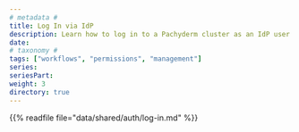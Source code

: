 ```yaml
---
# metadata # 
title: Log In via IdP
description: Learn how to log in to a Pachyderm cluster as an IdP user. 
date: 
# taxonomy #
tags: ["workflows", "permissions", "management"]
series:
seriesPart:
weight: 3
directory: true
---
```

{{% readfile file="data/shared/auth/log-in.md" %}}